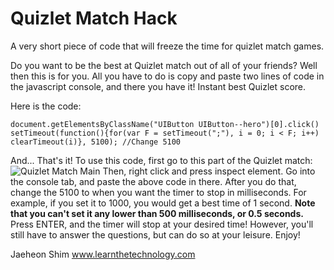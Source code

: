 # Quizlet Match Hack
A very short piece of code that will freeze the time for quizlet match games.

Do you want to be the best at Quizlet match out of all of your friends? Well then this is for you. All you have to do is copy and paste two lines of code in the javascript console, and there you have it! Instant best Quizlet score.

Here is the code:

	document.getElementsByClassName("UIButton UIButton--hero")[0].click()
	setTimeout(function(){for(var F = setTimeout(";"), i = 0; i < F; i++) clearTimeout(i)}, 5100); //Change 5100
	
And... That's it! To use this code, first go to this part of the Quizlet match:
![Quizlet Match Main](https://raw.githubusercontent.com/jaeheonshim/quizlet-match-hack/master/quizlet.png  "Make Everything Disappear!")
Then, right click and press inspect element. Go into the console tab, and paste the above code in there. After you do that, change the 5100 to when you want the timer to stop in milliseconds. For example, if you set it to 1000, you would get a best time of 1 second. **Note that you can't set it any lower than 500 milliseconds, or 0.5 seconds.**
Press ENTER, and the timer will stop at your desired time! However, you'll still have to answer the questions, but can do so at your leisure. Enjoy!

Jaeheon Shim
www.learnthetechnology.com
